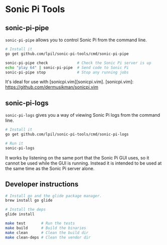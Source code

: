 Sonic Pi Tools
==============

## sonic-pi-pipe

`sonic-pi-pipe` allows you to control Sonic Pi from the command line.

```sh
# Install it
go get github.com/lpil/sonic-pi-tools/cmd/sonic-pi-pipe

sonic-pi-pipe check             # Check the Sonic Pi server is up
echo "play 64" | sonic-pi-pipe  # Send code to Sonic Pi
sonic-pi-pipe stop              # Stop any running jobs
```

It's ideal for use with [sonicpi.vim][sonicpi.vim].
[sonicpi.vim]: https://github.com/dermusikman/sonicpi.vim


## sonic-pi-logs

`sonic-pi-logs` gives you a way of viewing Sonic Pi logs from the command
line.

```sh
# Install it
go get github.com/lpil/sonic-pi-tools/cmd/sonic-pi-logs

# Run it
sonic-pi-logs
```

It works by listening on the same port that the Sonic Pi GUI uses, so it
cannot be used while the GUI is running. Instead it is intended to be used
at the same time as the Sonic Pi server alone.


## Developer instructions

```sh
# Install go and the glide package manager.
brew install go glide

# Install the deps
glide install

make test       # Run the tests
make build      # Build the binaries
make clean      # Clean the build dir
make clean-deps # Clean the vendor dir
```

